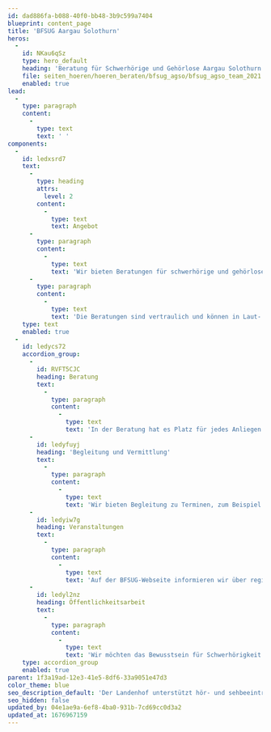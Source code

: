 ```yaml
---
id: dad886fa-b088-40f0-bb48-3b9c599a7404
blueprint: content_page
title: 'BFSUG Aargau Solothurn'
heros:
  -
    id: NKau6qSz
    type: hero_default
    heading: 'Beratung für Schwerhörige und Gehörlose Aargau Solothurn'
    file: seiten_hoeren/hoeren_beraten/bfsug_agso/bfsug_agso_team_2021.jpg
    enabled: true
lead:
  -
    type: paragraph
    content:
      -
        type: text
        text: ' '
components:
  -
    id: ledxsrd7
    text:
      -
        type: heading
        attrs:
          level: 2
        content:
          -
            type: text
            text: Angebot
      -
        type: paragraph
        content:
          -
            type: text
            text: 'Wir bieten Beratungen für schwerhörige und gehörlose Personen jeden Alters, Angehörige von Betroffenen, das berufliche oder soziale Umfeld sowie Fachleute aus anderen Bereichen. '
      -
        type: paragraph
        content:
          -
            type: text
            text: 'Die Beratungen sind vertraulich und können in Laut- oder Gebärdensprache stattfinden.'
    type: text
    enabled: true
  -
    id: ledycs72
    accordion_group:
      -
        id: RVFT5CJC
        heading: Beratung
        text:
          -
            type: paragraph
            content:
              -
                type: text
                text: 'In der Beratung hat es Platz für jedes Anliegen. Häufige Themen sind: Arbeit, Aus- und Weiterbildung, Rechts- und Versicherungsfragen, Finanzen, Familie und Beziehungen, Wohnen, Kommunikation und Leben mit Hörbeeinträchtigung.'
      -
        id: ledyfuyj
        heading: 'Begleitung und Vermittlung'
        text:
          -
            type: paragraph
            content:
              -
                type: text
                text: 'Wir bieten Begleitung zu Terminen, zum Beispiel beim Arbeitgeber, bei Behörden, in der Schule oder beim Arzt, bei der Ärztin. Dies erleichtert das Verstehen und gibt Sicherheit bei der Kommunikation. Wir unterstützen beim Bestellen von Gebärdensprach- und Schriftdolmetschenden.'
      -
        id: ledyiw7g
        heading: Veranstaltungen
        text:
          -
            type: paragraph
            content:
              -
                type: text
                text: 'Auf der BFSUG-Webseite informieren wir über regionale Informations-Anlässe und Bildungsangebote. Ausserdem organisieren wir regelmässig Treffs für Schwerhörige und Gehörlose. '
      -
        id: ledyl2nz
        heading: Öffentlichkeitsarbeit
        text:
          -
            type: paragraph
            content:
              -
                type: text
                text: 'Wir möchten das Bewusstsein für Schwerhörigkeit und Gehörlosigkeit in der Gesellschaft fördern. Deshalb informieren wir in Betrieben, an Schulen und Ausbildungsstätten, bei Behörden und Interessierten über Hörbeeinträchtigung und deren Auswirkungen. '
    type: accordion_group
    enabled: true
parent: 1f3a19ad-12e3-41e5-8df6-33a9051e47d3
color_theme: blue
seo_description_default: 'Der Landenhof unterstützt hör- und sehbeeinträchtigte Kinder & Jugendliche in ihrem selbstbestimmten Leben durch Förderung ihrer Fähigkeiten & Entwicklung'
seo_hidden: false
updated_by: 04e1ae9a-6ef8-4ba0-931b-7cd69cc0d3a2
updated_at: 1676967159
---
```

